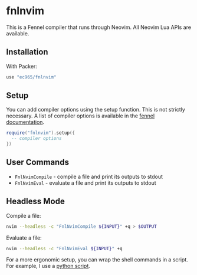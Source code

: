 # fnlnvim

This is a Fennel compiler that runs through Neovim.
All Neovim Lua APIs are available.

## Installation

With Packer:

```lua
use "ec965/fnlnvim"
```

## Setup

You can add compiler options using the setup function. 
This is not strictly necessary.
A list of compiler options is available in the [fennel documentation](https://fennel-lang.org/api).

```lua
require("fnlnvim").setup({
  -- compiler options
})
```

## User Commands

- `FnlNvimCompile` - compile a file and print its outputs to stdout
- `FnlNvimEval` - evaluate a file and print its outputs to stdout

## Headless Mode

Compile a file:

```bash
nvim --headless -c "FnlNvimCompile ${INPUT}" +q > $OUTPUT
```

Evaluate a file:

```bash
nvim --headless -c "FnlNvimEval ${INPUT}" +q
```

For a more ergonomic setup, you can wrap the shell commands in a script.
For example, I use a [python script](https://gist.github.com/ec965/bc1dd95aa31523e948e31ead5f9fdac5).
